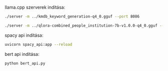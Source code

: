 llama.cpp szerverek indítása:

```bash
./server -m ../kmdb_keyword_generation-q4_0.gguf --port 8086
```

```bash
./server -m ../qlora-combined_people_institution-7b-v1.0.0-q4_0.gguf --port 8087
```

spacy api indítása:

```bash
uvicorn spacy_api:app --reload
```

bert api indítása:

```bash
python bert_api.py
```
